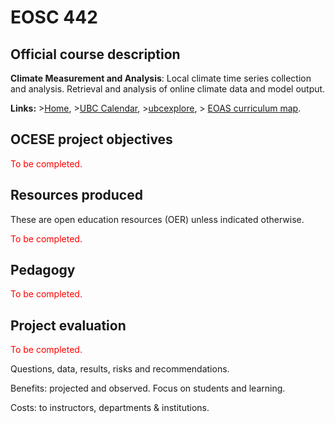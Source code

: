 # EOSC 442

## Official course description

**Climate Measurement and Analysis**: Local climate time series collection and analysis. Retrieval and analysis of online climate data and model output.

**Links:**
\>[Home](https://www.eoas.ubc.ca/academics/courses/eosc442),
\>[UBC Calendar](https://courses.students.ubc.ca/cs/courseschedule?pname=subjarea&tname=subj-course&dept=EOSC&course=442),
\>[ubcexplore](https://ubcexplorer.io/course/EOSC/442),
\> [EOAS curriculum map](https://www.eoas.ubc.ca/~quest/eoas-only.html).

## OCESE project objectives

<span style="color:red">To be completed.</span>

## Resources produced

These are open education resources (OER) unless indicated otherwise.

<span style="color:red">To be completed.</span>

## Pedagogy

<span style="color:red">To be completed.</span>

## Project evaluation

<span style="color:red">To be completed.</span>

Questions, data, results, risks and recommendations.

Benefits: projected and observed. Focus on students and learning.

Costs: to instructors, departments & institutions.